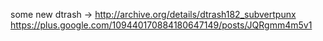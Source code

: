 some new dtrash -&gt; http://archive.org/details/dtrash182_subvertpunx https://plus.google.com/109440170884180647149/posts/JQRgmm4m5v1